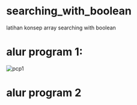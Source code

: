 # searching_with_boolean
latihan konsep array searching with boolean

# alur program 1:
![pcp1](https://user-images.githubusercontent.com/89442619/163285643-1a157f5f-16f4-40c2-92df-2e1c3b10df9c.png)


# alur program 2
